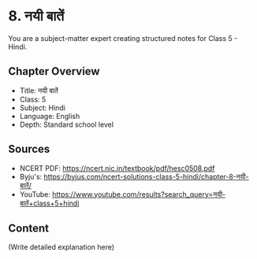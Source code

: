 # 8. नयी बातें

You are a subject-matter expert creating structured notes for Class 5 - Hindi.

## Chapter Overview
- Title: नयी बातें
- Class: 5
- Subject: Hindi
- Language: English
- Depth: Standard school level

## Sources
- NCERT PDF: https://ncert.nic.in/textbook/pdf/hesc0508.pdf
- Byju's: https://byjus.com/ncert-solutions-class-5-hindi/chapter-8-नयी-बातें/
- YouTube: https://www.youtube.com/results?search_query=नयी-बातें+class+5+hindi

## Content
(Write detailed explanation here)
